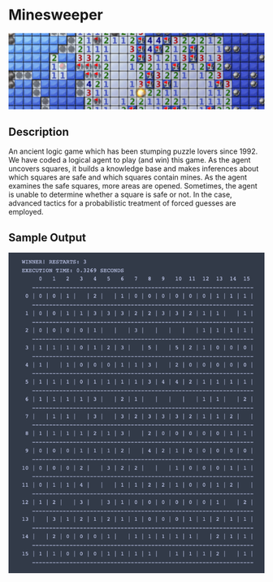 # Minesweeper
<img src="https://github.com/thedtripp/Minesweeper/blob/main/assets/Minesweeper-banner.png" alt="">

## Description
An ancient logic game which has been stumping puzzle lovers since 1992. We have coded a logical agent to play (and win) this game. As the agent uncovers squares, it builds a knowledge base and makes inferences about which squares are safe and which squares contain mines. As the agent examines the safe squares, more areas are opened. Sometimes, the agent is unable to determine whether a square is safe or not. In the case, advanced tactics for a probabilistic treatment of forced guesses are employed.

## Sample Output
<img src="https://github.com/thedtripp/Minesweeper/blob/main/assets/minesweeper-output.png" alt="">
